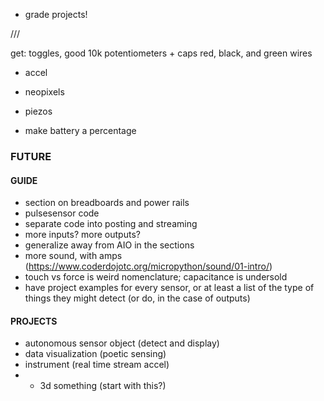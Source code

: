 - grade projects!

///

get: toggles, good 10k potentiometers + caps
red, black, and green wires

- accel
- neopixels
- piezos

- make battery a percentage

### FUTURE

#### GUIDE
- section on breadboards and power rails
- pulsesensor code
- separate code into posting and streaming
- more inputs? more outputs?
- generalize away from AIO in the sections
- more sound, with amps (https://www.coderdojotc.org/micropython/sound/01-intro/)
- touch vs force is weird nomenclature; capacitance is undersold
- have project examples for every sensor, or at least a list of the type of things they might detect (or do, in the case of outputs)



#### PROJECTS
- autonomous sensor object (detect and display)
- data visualization (poetic sensing)
- instrument (real time stream accel)
- + 3d something (start with this?)
